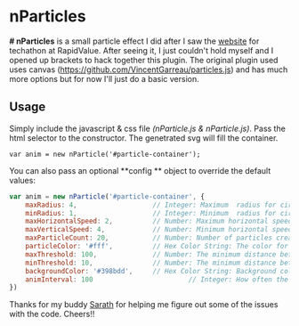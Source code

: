 # nParticles

**# nParticles** is a small particle effect I did after I saw the [website](http://www.rapidvaluetechathon.com/) for techathon at RapidValue. After seeing it, I just couldn't hold myself and I opened up brackets to hack together this plugin. The original plugin used uses canvas (https://github.com/VincentGarreau/particles.js) and has much more options but for now I'll just do a basic version.

## Usage
Simply include the javascript & css file *(nParticle.js & nParticle.js)*.
Pass the html selector to the constructor. The genetrated svg will fill the container.

```
var anim = new nParticle('#particle-container');
```

You can also pass an optional **config ** object to override the default values:

```javascript
var anim = new nParticle('#particle-container', {
    maxRadius: 4,                   // Integer: Maximum  radius for circular particle
    minRadius: 1,                   // Integer: Minimum  radius for circular particle
    maxHorizontalSpeed: 2,          // Number: Maximum horizontal speed for particles
    maxVerticalSpeed: 4,            // Number: Minimum horizontal speed for particles
    maxParticleCount: 20,           // Number: Number of particles created. Large numbers will slow down the animation.
    particleColor: '#fff',          // Hex Color String: The color for circular and line particles
    maxThreshold: 100,              // Number: The minimum distance between the circle particles to be connected by the line
    minThreshold: 10,               // Number: The minimum distance between two circle particle where the line opacity is at maximum
    backgroundColor: '#398bdd',     // Hex Color String: Background color. Use 'none' to have a transparent background
    animInterval: 100                        // Integer: How often the animation needs to update (milliseconds). Lower values will make the animation smoother but going too low will affect perfomance.
})
```


Thanks for my buddy [Sarath](https://github.com/noobe) for helping me figure out some of the issues with the code. Cheers!!